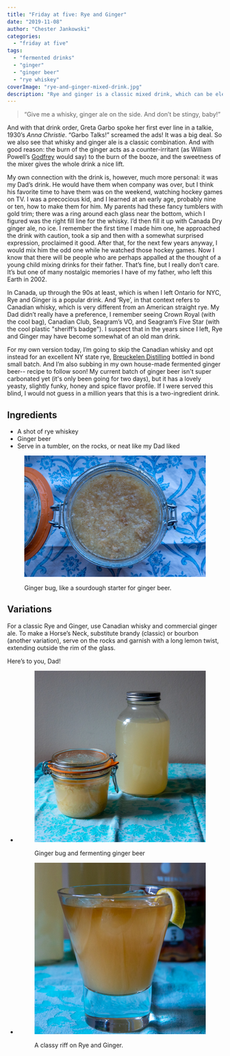 ```yaml
---
title: "Friday at five: Rye and Ginger"
date: "2019-11-08"
author: "Chester Jankowski"
categories: 
  - "friday at five"
tags: 
  - "fermented drinks"
  - "ginger"
  - "ginger beer"
  - "rye whiskey"
coverImage: "rye-and-ginger-mixed-drink.jpg"
description: "Rye and ginger is a classic mixed drink, which can be elevated from old man drink status by using an American straight rye and a good punch ginger beer."
---
```


> “Give me a whisky, ginger ale on the side. And don’t be stingy, baby!”

And with that drink order, Greta Garbo spoke her first ever line in a talkie, 1930’s _Anna Christie_. “Garbo Talks!” screamed the ads! It was a big deal. So we also see that whisky and ginger ale is a classic combination. And with good reason: the burn of the ginger acts as a counter-irritant (as William Powell’s [Godfrey](https://www.imdb.com/title/tt0028010/) would say) to the burn of the booze, and the sweetness of the mixer gives the whole drink a nice lift.

My own connection with the drink is, however, much more personal: it was my Dad’s drink. He would have them when company was over, but I think his favorite time to have them was on the weekend, watching hockey games on TV. I was a precocious kid, and I learned at an early age, probably nine or ten, how to make them for him. My parents had these fancy tumblers with gold trim; there was a ring around each glass near the bottom, which I figured was the right fill line for the whisky. I’d then fill it up with Canada Dry ginger ale, no ice. I remember the first time I made him one, he approached the drink with caution, took a sip and then with a somewhat surprised expression, proclaimed it good. After that, for the next few years anyway, I would mix him the odd one while he watched those hockey games. Now I know that there will be people who are perhaps appalled at the thought of a young child mixing drinks for their father. That’s fine, but I really don’t care. It’s but one of many nostalgic memories I have of my father, who left this Earth in 2002.

In Canada, up through the 90s at least, which is when I left Ontario for NYC, Rye and Ginger is a popular drink. And ‘Rye’, in that context refers to Canadian whisky, which is very different from an American straight rye. My Dad didn’t really have a preference, I remember seeing Crown Royal (with the cool bag), Canadian Club, Seagram’s VO, and Seagram’s Five Star (with the cool plastic "sheriff’s badge"). I suspect that in the years since I left, Rye and Ginger may have become somewhat of an old man drink.

For my own version today, I’m going to skip the Canadian whisky and opt instead for an excellent NY state rye, [Breuckelen Distilling](https://brkdistilling.com/) bottled in bond small batch. And I’m also subbing in my own house-made fermented ginger beer-- recipe to follow soon! My current batch of ginger beer isn't super carbonated yet (it's only been going for two days), but it has a lovely yeasty, slightly funky, honey and spice flavor profile. If I were served this blind, I would not guess in a million years that this is a two-ingredient drink.

## Ingredients

- A shot of rye whiskey
- Ginger beer
- Serve in a tumbler, on the rocks, or neat like my Dad liked

<figure>

![Ginger bug in a Le Parfait jar.](images/ginger-bug-le-parfait.jpg)

<figcaption>

Ginger bug, like a sourdough starter for ginger beer.

</figcaption>

</figure>

## Variations

For a classic Rye and Ginger, use Canadian whisky and commercial ginger ale. To make a Horse’s Neck, substitute brandy (classic) or bourbon (another variation), serve on the rocks and garnish with a long lemon twist, extending outside the rim of the glass.

Here’s to you, Dad!

- <figure>
    
    ![A ginger bug and jar of fermenting ginger beer.](images/ginger-bug-and-fermenting-ginger-beer.jpg)
    
    <figcaption>
    
    Ginger bug and fermenting ginger beer
    
    </figcaption>
    
    </figure>
    
- <figure>
    
    ![Rye and Ginger mixed drink.](images/rye-and-ginger-mixed-drink-closeup.jpg)
    
    <figcaption>
    
    A classy riff on Rye and Ginger.
    
    </figcaption>
    
    </figure>
